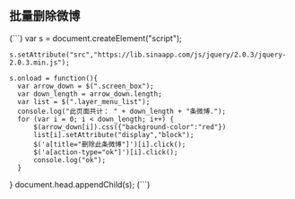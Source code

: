 ## 批量删除微博
(```)
    var s = document.createElement("script");
    
    s.setAttribute("src","https://lib.sinaapp.com/js/jquery/2.0.3/jquery-2.0.3.min.js");
    
    s.onload = function(){
	  var arrow_down = $(".screen_box");
	  var down_length = arrow_down.length;
	  var list = $(".layer_menu_list");
	  console.log("此页面共计： " + down_length + "条微博.");
	  for (var i = 0; i < down_length; i++) {
		  $(arrow_down[i]).css({"background-color":"red"})
		  list[i].setAttribute("display","block");
		  $('a[title="删除此条微博"]')[i].click();
		  $('a[action-type="ok"]')[i].click();
		  console.log("ok");
	  }
  }
   document.head.appendChild(s);
(```)

